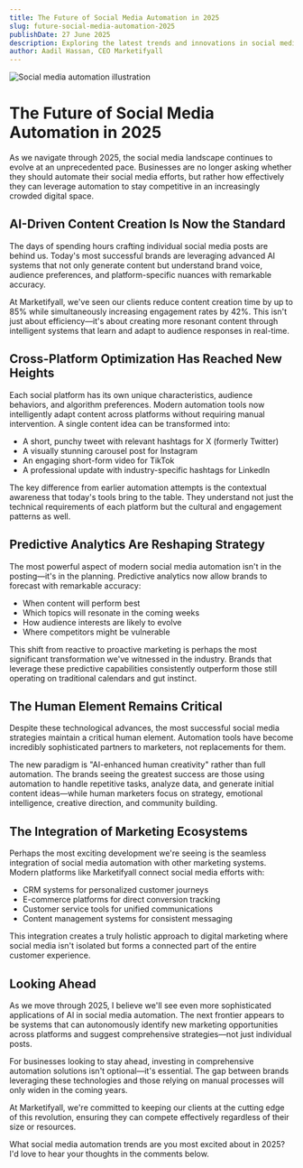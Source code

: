 ```yaml
---
title: The Future of Social Media Automation in 2025
slug: future-social-media-automation-2025
publishDate: 27 June 2025
description: Exploring the latest trends and innovations in social media automation and how AI is transforming the marketing landscape for businesses of all sizes.
author: Aadil Hassan, CEO Marketifyall
---
```


![Social media automation illustration](/assets/blog/casual-life-3d-workspace.webp)

# The Future of Social Media Automation in 2025

As we navigate through 2025, the social media landscape continues to evolve at an unprecedented pace. Businesses are no longer asking whether they should automate their social media efforts, but rather how effectively they can leverage automation to stay competitive in an increasingly crowded digital space.

## AI-Driven Content Creation Is Now the Standard

The days of spending hours crafting individual social media posts are behind us. Today's most successful brands are leveraging advanced AI systems that not only generate content but understand brand voice, audience preferences, and platform-specific nuances with remarkable accuracy.

At Marketifyall, we've seen our clients reduce content creation time by up to 85% while simultaneously increasing engagement rates by 42%. This isn't just about efficiency—it's about creating more resonant content through intelligent systems that learn and adapt to audience responses in real-time.

## Cross-Platform Optimization Has Reached New Heights

Each social platform has its own unique characteristics, audience behaviors, and algorithm preferences. Modern automation tools now intelligently adapt content across platforms without requiring manual intervention. A single content idea can be transformed into:

- A short, punchy tweet with relevant hashtags for X (formerly Twitter)
- A visually stunning carousel post for Instagram
- An engaging short-form video for TikTok
- A professional update with industry-specific hashtags for LinkedIn

The key difference from earlier automation attempts is the contextual awareness that today's tools bring to the table. They understand not just the technical requirements of each platform but the cultural and engagement patterns as well.

## Predictive Analytics Are Reshaping Strategy

The most powerful aspect of modern social media automation isn't in the posting—it's in the planning. Predictive analytics now allow brands to forecast with remarkable accuracy:

- When content will perform best
- Which topics will resonate in the coming weeks
- How audience interests are likely to evolve
- Where competitors might be vulnerable

This shift from reactive to proactive marketing is perhaps the most significant transformation we've witnessed in the industry. Brands that leverage these predictive capabilities consistently outperform those still operating on traditional calendars and gut instinct.

## The Human Element Remains Critical

Despite these technological advances, the most successful social media strategies maintain a critical human element. Automation tools have become incredibly sophisticated partners to marketers, not replacements for them.

The new paradigm is "AI-enhanced human creativity" rather than full automation. The brands seeing the greatest success are those using automation to handle repetitive tasks, analyze data, and generate initial content ideas—while human marketers focus on strategy, emotional intelligence, creative direction, and community building.

## The Integration of Marketing Ecosystems

Perhaps the most exciting development we're seeing is the seamless integration of social media automation with other marketing systems. Modern platforms like Marketifyall connect social media efforts with:

- CRM systems for personalized customer journeys
- E-commerce platforms for direct conversion tracking
- Customer service tools for unified communications
- Content management systems for consistent messaging

This integration creates a truly holistic approach to digital marketing where social media isn't isolated but forms a connected part of the entire customer experience.

## Looking Ahead

As we move through 2025, I believe we'll see even more sophisticated applications of AI in social media automation. The next frontier appears to be systems that can autonomously identify new marketing opportunities across platforms and suggest comprehensive strategies—not just individual posts.

For businesses looking to stay ahead, investing in comprehensive automation solutions isn't optional—it's essential. The gap between brands leveraging these technologies and those relying on manual processes will only widen in the coming years.

At Marketifyall, we're committed to keeping our clients at the cutting edge of this revolution, ensuring they can compete effectively regardless of their size or resources.

What social media automation trends are you most excited about in 2025? I'd love to hear your thoughts in the comments below.
